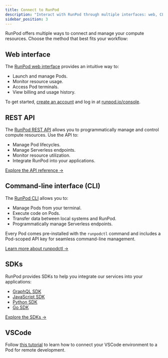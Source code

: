 ```yaml
---
title: Connect to RunPod
description: "Interact with RunPod through multiple interfaces: web, CLI, and SDKs. Access the web interface at runpod.io/console/login, use the CLI runpodctl for management and development, or leverage SDKs for GraphQL, JavaScript, and Python programming languages."
sidebar_position: 3
---
```


RunPod offers multiple ways to connect and manage your compute resources. Choose the method that best fits your workflow:

## Web interface

The [RunPod web interface](https://runpod.io/console/home) provides an intuitive way to:

- Launch and manage Pods.
- Monitor resource usage.
- Access Pod terminals.
- View billing and usage history.

To get started, [create an account](/get-started) and log in at [runpod.io/console](https://www.runpod.io/console).

## REST API

The [RunPod REST API](https://rest.runpod.io/v1/docs) allows you to programmatically manage and control compute resources. Use the API to:

- Manage Pod lifecycles.
- Manage Serverless endpoints.
- Monitor resource utilization.
- Integrate RunPod into your applications.

[Explore the API reference →](https://rest.runpod.io/v1/docs)

## Command-line interface (CLI)

The [RunPod CLI](/runpodctl/overview) allows you to:

- Manage Pods from your terminal.
- Execute code on Pods.
- Transfer data between local systems and RunPod.
- Programmatically manage Serverless endpoints.

Every Pod comes pre-installed with the `runpodctl` command and includes a Pod-scoped API key for seamless command-line management.

[Learn more about runpodctl →](/runpodctl/overview)

## SDKs

RunPod provides SDKs to help you integrate our services into your applications:

- [GraphQL SDK](/sdks/graphql/manage-pods)
- [JavaScript SDK](/sdks/javascript/overview)
- [Python SDK](/sdks/python/overview)
- [Go SDK](/sdks/go/overview)

[Explore the SDKs →](/sdks/overview)

## VSCode

Follow [this tutorial](/tutorials/pods/connect-to-vscode) to learn how to connect your VSCode environment to a Pod for remote development.
